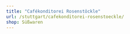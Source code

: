 ```yaml
---
title: "Cafékonditorei Rosenstöckle"
url: /stuttgart/cafekonditorei-rosenstoeckle/
shop: Süßwaren
---
```

